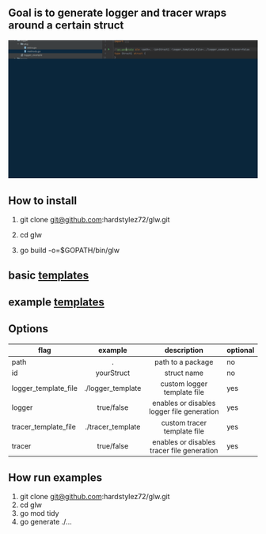## Goal is to generate logger and tracer wraps around a certain struct 
![img](ezgif-7-1de0497a9e.gif)
## How to install
1) git clone git@github.com:hardstylez72/glw.git
 
2) cd glw
 
3) go build -o=$GOPATH/bin/glw

## basic  [templates](templates)
## example [templates](examples)

## Options

| flag                 |      example      |                description                 | optional |
|----------------------|:-----------------:|:------------------------------------------:|----------|
| path                 |         .         |             path to a package              | no       |
| id                   |    yourStruct     |                struct name                 | no       |
| logger_template_file | ./logger_template |        custom logger template file         | yes      |
| logger               |    true/false     | enables or disables logger file generation | yes       |
| tracer_template_file | ./tracer_template |        custom tracer template file         | yes       |
| tracer               |    true/false     | enables or disables tracer file generation | yes       |


## How run examples
1) git clone git@github.com:hardstylez72/glw.git
2) cd glw
3) go mod tidy
4) go generate ./...
